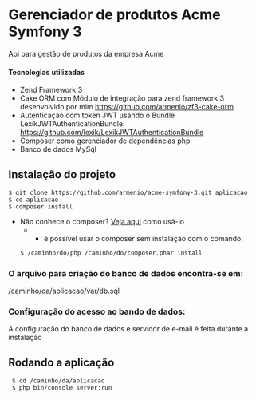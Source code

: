 # Gerenciador de produtos Acme Symfony 3

Api para gestão de produtos da empresa Acme

#### Tecnologias utilizadas
- Zend Framework 3
- Cake ORM com Módulo de integração para zend framework 3 desenvolvido por mim https://github.com/armenio/zf3-cake-orm
- Autenticação com token JWT usando o Bundle LexikJWTAuthenticationBundle: https://github.com/lexik/LexikJWTAuthenticationBundle
- Composer como gerenciador de dependências php
- Banco de dados MySql

## Instalação do projeto

    $ git clone https://github.com/armenio/acme-symfony-3.git aplicacao
    $ cd aplicacao
    $ composer install

- Não conhece o composer? [Veja aqui](http://getcomposer.org/doc/00-intro.md#introduction) como usá-lo
    - * é possível usar o composer sem instalação com o comando:
     ```bash
     $ /caminho/do/php /caminho/do/composer.phar install
     ```

### O arquivo para criação do banco de dados encontra-se em:
/caminho/da/aplicacao/var/db.sql

### Configuração do acesso ao bando de dados:
A configuração do banco de dados e servidor de e-mail é feita durante a instalação

## Rodando a aplicação
     $ cd /caminho/da/aplicacao
     $ php bin/console server:run
     